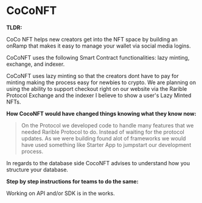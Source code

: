 # CoCoNFT
**TLDR:**

CoCo NFT helps new creators get into the NFT space by building an onRamp that makes it easy to manage your wallet via social media logins. 

CoCoNFT uses the following Smart Contract functionalities:  lazy minting, exchange, and indexer.

CoCoNFT uses lazy minting so that the creators dont have to pay for minting making the process easy for newbies to crypto. We are planning on using the ability to support checkout right on our website via the Rarible Protocol Exchange and the indexer I believe to show a user's Lazy Minted NFTs.

**How CocoNFT would have changed things knowing what they know now:**

> On the Protocol we developed code to handle many features that we needed Rarible Protocol to do. Instead of waiting for the protocol updates.
As we were building found alot of frameworks we would have used something like Starter App to jumpstart our development process.

In regards to the database side CocoNFT advises to understand how you structure your database. 

**Step by step instructions for teams to do the same:**

Working on API and/or SDK is in the works.
